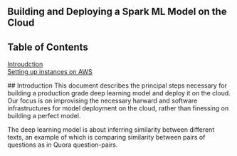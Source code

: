 ## Building and Deploying a Spark ML Model on the Cloud
## Table of Contents  
[Introudction](#introdcution)  
[Setting up instances on AWS](#emphasis)  

<a name="introduction"/>
## Introduction
This document describes the principal steps necessary for building a production grade deep learning model and deploy it on the cloud. Our focus is on improvising the necessary harward and software infrastructures for model deployment on the cloud, rather than finessing on building a perfect model. 

The deep learning model is about inferring similarity between different texts, an example of which is comparing similarity between pairs of questions as in Quora question-pairs.  
